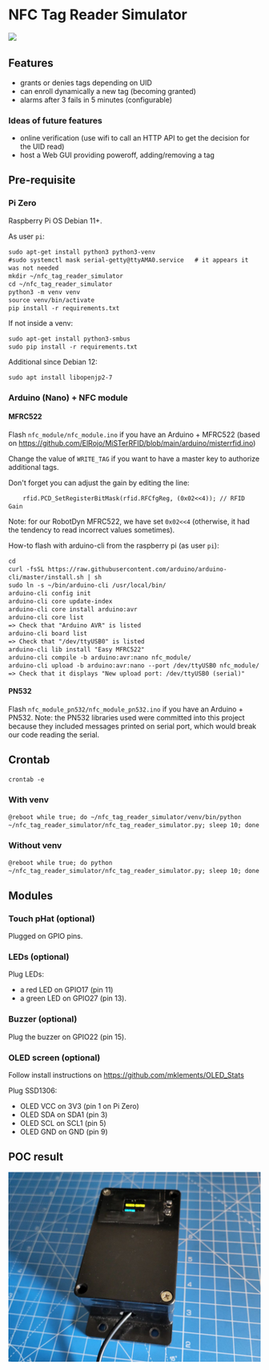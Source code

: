 
# NFC Tag Reader Simulator

<img src="https://github.com/coded-with-claws/nfc_tag_reader_simulator/blob/main/Electronics/Fritzing/POC_tag_reader.gif" />

## Features
- grants or denies tags depending on UID
- can enroll dynamically a new tag (becoming granted)
- alarms after 3 fails in 5 minutes (configurable)

### Ideas of future features
- online verification (use wifi to call an HTTP API to get the decision for the UID read)
- host a Web GUI providing poweroff, adding/removing a tag

## Pre-requisite

### Pi Zero

Raspberry Pi OS Debian 11+.

As user `pi`:
```shell
sudo apt-get install python3 python3-venv
#sudo systemctl mask serial-getty@ttyAMA0.service   # it appears it was not needed
mkdir ~/nfc_tag_reader_simulator
cd ~/nfc_tag_reader_simulator
python3 -m venv venv
source venv/bin/activate
pip install -r requirements.txt
```

If not inside a venv:
```shell
sudo apt-get install python3-smbus
sudo pip install -r requirements.txt
```

Additional since Debian 12:
```shell
sudo apt install libopenjp2-7
```

### Arduino (Nano) + NFC module

#### MFRC522

Flash `nfc_module/nfc_module.ino` if you have an Arduino + MFRC522
(based on https://github.com/ElRojo/MiSTerRFID/blob/main/arduino/misterrfid.ino)

Change the value of `WRITE_TAG` if you want to have a master key to authorize additional tags.

Don't forget you can adjust the gain by editing the line:
```
    rfid.PCD_SetRegisterBitMask(rfid.RFCfgReg, (0x02<<4)); // RFID Gain
```
Note: for our RobotDyn MFRC522, we have set `0x02<<4` (otherwise, it had the tendency to read incorrect values sometimes).

How-to flash with arduino-cli from the raspberry pi (as user `pi`):
```
cd
curl -fsSL https://raw.githubusercontent.com/arduino/arduino-cli/master/install.sh | sh
sudo ln -s ~/bin/arduino-cli /usr/local/bin/
arduino-cli config init
arduino-cli core update-index
arduino-cli core install arduino:avr
arduino-cli core list
=> Check that "Arduino AVR" is listed
arduino-cli board list
=> Check that "/dev/ttyUSB0" is listed
arduino-cli lib install "Easy MFRC522"
arduino-cli compile -b arduino:avr:nano nfc_module/
arduino-cli upload -b arduino:avr:nano --port /dev/ttyUSB0 nfc_module/
=> Check that it displays "New upload port: /dev/ttyUSB0 (serial)"
```

#### PN532

Flash `nfc_module_pn532/nfc_module_pn532.ino` if you have an Arduino + PN532.
Note: the PN532 libraries used were committed into this project because they included messages printed on serial port, which would break our code reading the serial.

## Crontab
```shell
crontab -e
```

### With venv
```shell
@reboot while true; do ~/nfc_tag_reader_simulator/venv/bin/python ~/nfc_tag_reader_simulator/nfc_tag_reader_simulator.py; sleep 10; done
```

### Without venv
```shell
@reboot while true; do python ~/nfc_tag_reader_simulator/nfc_tag_reader_simulator.py; sleep 10; done
```

## Modules

### Touch pHat (optional)

Plugged on GPIO pins.

### LEDs (optional)

Plug LEDs:
- a red LED on GPIO17 (pin 11)
- a green LED on GPIO27 (pin 13).

### Buzzer (optional)

Plug the buzzer on GPIO22 (pin 15).

### OLED screen (optional)

Follow install instructions on https://github.com/mklements/OLED_Stats

Plug SSD1306:
- OLED VCC on 3V3 (pin 1 on Pi Zero)
- OLED SDA on SDA1 (pin 3)
- OLED SCL on SCL1 (pin 5)
- OLED GND on GND (pin 9)

## POC result

<img src="https://github.com/coded-with-claws/nfc_tag_reader_simulator/blob/main/Electronics/Fritzing/2.Tag_Reader_POC.jpg"/>

